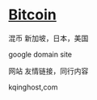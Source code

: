 # [Bitcoin](https://github.com/bitcoin/bitcoin)

混币
新加坡，日本，美国

google domain site


网站 友情链接，同行内容


kqinghost,com	

